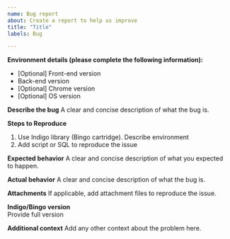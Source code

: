 ```yaml
---
name: Bug report
about: Create a report to help us improve
title: "Title"
labels: Bug

---
```


**Environment details  (please complete the following information):**
 - [Optional] Front-end version
 - Back-end version
- [Optional] Chrome version
- [Optional] OS version

**Describe the bug**
A clear and concise description of what the bug is.

**Steps to Reproduce**
1. Use Indigo library (Bingo cartridge). Describe environment
2. Add script or SQL to reproduce the issue

**Expected behavior**
A clear and concise description of what you expected to happen.

**Actual behavior**
A clear and concise description of what the bug is.

**Attachments**
If applicable, add attachment files to reproduce the issue.

**Indigo/Bingo version**  
Provide full version

**Additional context**
Add any other context about the problem here.
